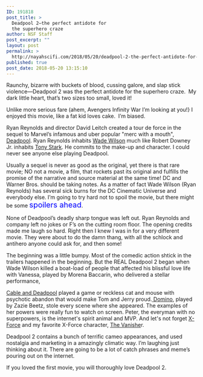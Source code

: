 ```yaml
---
ID: 191818
post_title: >
  Deadpool 2—the perfect antidote for
  the superhero craze
author: NSF Staff
post_excerpt: ""
layout: post
permalink: >
  http://nayahscifi.com/2018/05/20/deadpool-2-the-perfect-antidote-for-the-superhero-craze/
published: true
post_date: 2018-05-20 13:15:10
---
```

<p class="p1">Raunchy, bizarre with buckets of blood, cussing galore, and slap stick violence—Deadpool 2 was the perfect antidote for the superhero craze.  My dark little heart, that’s two sizes too small, loved it!</p>
<p class="p1">Unlike more serious fare (ahem, Avengers Infinity War I’m looking at you!} I enjoyed this movie, like a fat kid loves cake.<span class="Apple-converted-space">  </span>I’m biased.</p>
<p class="p1">Ryan Reynolds and director David Leitch created a tour de force in the sequel to Marvel’s infamous and uber popular "merc with a mouth", <a href="https://en.wikipedia.org/wiki/Deadpool_(film)">Deadpool</a>. Ryan Reynolds inhabits <a href="https://en.wikipedia.org/wiki/Deadpool">Wade Wilson</a> much like Robert Downey Jr. inhabits <a href="https://en.wikipedia.org/wiki/Iron_Man">Tony Stark</a>. He commits to the make-up and character. I could never see anyone else playing Deadpool.</p>
<p class="p1">Usually a sequel is never as good as the original, yet there is that rare movie; NO not a movie, a film, that rockets past its original and fulfills the promise of the narrative and source material at the same time! DC and Warner Bros. should be taking notes. As a matter of fact Wade Wilson (Ryan Reynolds) has several sick burns for the DC Cinematic Universe and everybody else. I’m going to try hard not to spoil the movie, but there might be some <span style="font-size: 20px; color: #0000ff;">spoilers ahead</span>.</p>
<p class="p1">None of Deadpool’s deadly sharp tongue was left out.<span class="Apple-converted-space"> </span>Ryan Reynolds and company left no jokes or F’s on the cutting room floor. The opening credits made me laugh so hard. Right then I knew I was in for a very different movie. They were about to do the damn thang, with all the schlock and antihero anyone could ask for, and then some!</p>
<p class="p1">The beginning was a little bumpy. Most of the comedic action shtick in the trailers happened in the beginning. But the REAL Deadpool 2 began when Wade Wilson killed a boat-load of people that affected his blissful love life with Vanessa, played by Morena Baccarin, who delivered a stellar performance,</p>
<p class="p1"><a href="https://en.wikipedia.org/wiki/Cable_%26_Deadpool">Cable and Deadpool</a> played a game or reckless cat and mouse with psychotic abandon that would make Tom and Jerry proud.<a href="https://en.wikipedia.org/wiki/Domino_(comics)"> Domino</a>, played by Zazie Beetz, stole every scene where she appeared. The examples of her powers were really fun to watch on screen. Peter, the everyman with no superpowers, is the internet's spirit animal and MVP. And let's not forget <a href="https://en.wikipedia.org/wiki/X-Force">X-Force</a> and my favorite X-Force character, <a href="https://en.wikipedia.org/wiki/Vanisher">The Vanishe</a>r.</p>
Deadpool 2 contains a bunch of terrific cameo appearances, and used nostalgia and marketing in a amazingly climatic way. I’m laughing just thinking about it. There are going to be a lot of catch phrases and meme’s pouring out on the internet.

If you loved the first movie, you will thoroughly love Deadpool 2.

&nbsp;

&nbsp;